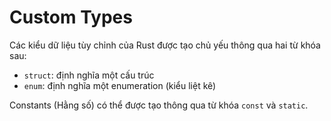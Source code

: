 # Custom Types

Các kiểu dữ liệu tùy chỉnh của Rust được tạo chủ yếu thông qua hai từ khóa sau:

* `struct`: định nghĩa một cấu trúc
* `enum`: định nghĩa một enumeration (kiểu liệt kê)

Constants (Hằng số) có thể được tạo thông qua từ khóa `const` và `static`.

